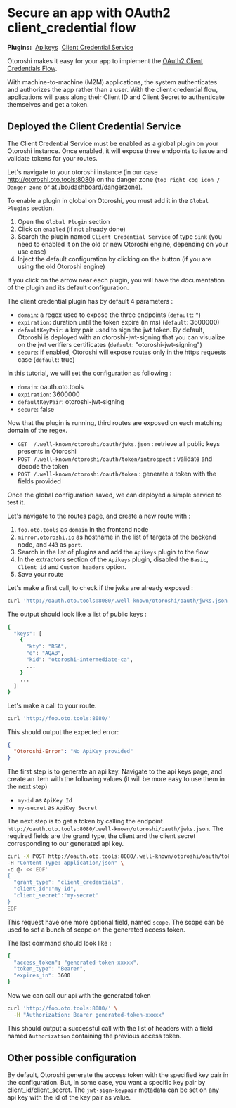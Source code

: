 # Secure an app with OAuth2 client_credential flow

<div style="display: flex; align-items: center; gap: .5rem;">
<span style="font-weight: bold">Plugins:</span>
<a class="badge" href="https://maif.github.io/otoroshi/manual/plugins/built-in-plugins.html#otoroshi.next.plugins.ApikeyCalls">Apikeys</a>
<a class="badge" href="https://maif.github.io/otoroshi/manual/plugins/built-in-plugins.html#otoroshi.next.plugins.NgClientCredentials">Client Credential Service</a>
</div>

Otoroshi makes it easy for your app to implement the [OAuth2 Client Credentials Flow](https://auth0.com/docs/authorization/flows/client-credentials-flow). 

With machine-to-machine (M2M) applications, the system authenticates and authorizes the app rather than a user. With the client credential flow, applications will pass along their Client ID and Client Secret to authenticate themselves and get a token.

## Deployed the Client Credential Service

The Client Credential Service must be enabled as a global plugin on your Otoroshi instance. Once enabled, it will expose three endpoints to issue and validate tokens for your routes.

Let's navigate to your otoroshi instance (in our case http://otoroshi.oto.tools:8080) on the danger zone (`top right cog icon / Danger zone` or at [/bo/dashboard/dangerzone](http://otoroshi.oto.tools:8080/bo/dashboard/dangerzone)).

To enable a plugin in global on Otoroshi, you must add it in the `Global Plugins` section.

1. Open the `Global Plugin` section 
2. Click on `enabled` (if not already done)
3. Search the plugin named `Client Credential Service` of type `Sink` (you need to enabled it on the old or new Otoroshi engine, depending on your use case)
4. Inject the default configuration by clicking on the button (if you are using the old Otoroshi engine)

If you click on the arrow near each plugin, you will have the documentation of the plugin and its default configuration.

The client credential plugin has by default 4 parameters : 

* `domain`: a regex used to expose the three endpoints (`default`: *)
* `expiration`: duration until the token expire (in ms) (`default`: 3600000)
* `defaultKeyPair`: a key pair used to sign the jwt token. By default, Otoroshi is deployed with an otoroshi-jwt-signing that you can visualize on the jwt verifiers certificates (`default`: "otoroshi-jwt-signing")
* `secure`: if enabled, Otoroshi will expose routes only in the https requests case (`default`: true)

In this tutorial, we will set the configuration as following : 

* `domain`: oauth.oto.tools
* `expiration`: 3600000
* `defaultKeyPair`:  otoroshi-jwt-signing
* `secure`: false

Now that the plugin is running, third routes are exposed on each matching domain of the regex.

* `GET  /.well-known/otoroshi/oauth/jwks.json` : retrieve all public keys presents in Otoroshi
* `POST /.well-known/otoroshi/oauth/token/introspect` : validate and decode the token 
* `POST /.well-known/otoroshi/oauth/token` : generate a token with the fields provided

Once the global configuration saved, we can deployed a simple service to test it.

Let's navigate to the routes page, and create a new route with : 

1. `foo.oto.tools` as `domain` in the frontend node
2. `mirror.otoroshi.io` as hostname in the list of targets of the backend node, and `443` as `port`.
3. Search in the list of plugins and add the `Apikeys` plugin to the flow
4. In the extractors section of the `Apikeys` plugin, disabled the `Basic`, `Client id` and `Custom headers` option.
5. Save your route

Let's make a first call, to check if the jwks are already exposed :

```sh
curl 'http://oauth.oto.tools:8080/.well-known/otoroshi/oauth/jwks.json'
```

The output should look like a list of public keys : 
```sh
{
  "keys": [
    {
      "kty": "RSA",
      "e": "AQAB",
      "kid": "otoroshi-intermediate-ca",
      ...
    }
    ...
  ]
}
``` 

Let's make a call to your route. 

```sh
curl 'http://foo.oto.tools:8080/'
```

This should output the expected error: 
```json
{
  "Otoroshi-Error": "No ApiKey provided"
}
```

The first step is to generate an api key. Navigate to the api keys page, and create an item with the following values (it will be more easy to use them in the next step)

* `my-id` as `ApiKey Id`
* `my-secret` as `ApiKey Secret`

The next step is to get a token by calling the endpoint `http://oauth.oto.tools:8080/.well-known/otoroshi/oauth/jwks.json`. The required fields are the grand type, the client and the client secret corresponding to our generated api key.

```sh
curl -X POST http://oauth.oto.tools:8080/.well-known/otoroshi/oauth/token \
-H "Content-Type: application/json" \
-d @- <<'EOF'
{
  "grant_type": "client_credentials",
  "client_id":"my-id",
  "client_secret":"my-secret"
}
EOF
```

This request have one more optional field, named `scope`. The scope can be used to set a bunch of scope on the generated access token.

The last command should look like : 

```sh
{
  "access_token": "generated-token-xxxxx",
  "token_type": "Bearer",
  "expires_in": 3600
}
```

Now we can call our api with the generated token

```sh
curl 'http://foo.oto.tools:8080/' \
  -H "Authorization: Bearer generated-token-xxxxx"
```

This should output a successful call with the list of headers with a field named `Authorization` containing the previous access token.

## Other possible configuration

By default, Otoroshi generate the access token with the specified key pair in the configuration. But, in some case, you want a specific key pair by client_id/client_secret.
The `jwt-sign-keypair` metadata can be set on any api key with the id of the key pair as value. 
